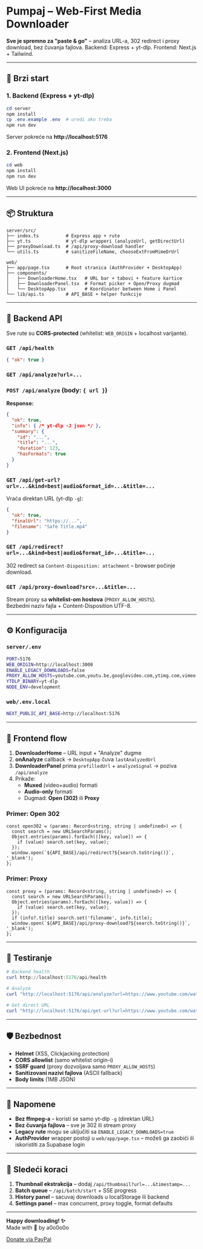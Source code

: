 # Pumpaj – Web-First Media Downloader

**Sve je spremno za "paste & go"** – analiza URL-a, 302 redirect i proxy download, bez čuvanja fajlova. Backend: Express + yt-dlp. Frontend: Next.js + Tailwind.

---

## 🚀 Brzi start

### 1. Backend (Express + yt-dlp)

```powershell
cd server
npm install
cp .env.example .env  # uredi ako treba
npm run dev
```

Server pokreće na **http://localhost:5176**

### 2. Frontend (Next.js)

```powershell
cd web
npm install
npm run dev
```

Web UI pokreće na **http://localhost:3000**

---

## 📦 Struktura

```
server/src/
├── index.ts          # Express app + rute
├── yt.ts             # yt-dlp wrapperi (analyzeUrl, getDirectUrl)
├── proxyDownload.ts  # /api/proxy-download handler
└── utils.ts          # sanitizeFileName, chooseExtFromMimeOrUrl

web/
├── app/page.tsx      # Root stranica (AuthProvider + DesktopApp)
├── components/
│   ├── DownloaderHome.tsx   # URL bar + tabovi + feature kartice
│   ├── DownloaderPanel.tsx  # Format picker + Open/Proxy dugmad
│   └── DesktopApp.tsx       # Koordinator between Home i Panel
└── lib/api.ts        # API_BASE + helper funkcije
```

---

## 🔌 Backend API

Sve rute su **CORS-protected** (whitelist: `WEB_ORIGIN` + localhost varijante).

### `GET /api/health`

```json
{ "ok": true }
```

### `GET /api/analyze?url=...`  
### `POST /api/analyze` (body: `{ url }`)

**Response:**

```json
{
  "ok": true,
  "info": { /* yt-dlp -J json */ },
  "summary": {
    "id": "...",
    "title": "...",
    "duration": 123,
    "hasFormats": true
  }
}
```

### `GET /api/get-url?url=...&kind=best|audio&format_id=...&title=...`

Vraća direktan URL (yt-dlp `-g`):

```json
{
  "ok": true,
  "finalUrl": "https://...",
  "filename": "Safe Title.mp4"
}
```

### `GET /api/redirect?url=...&kind=best|audio&format_id=...&title=...`

302 redirect sa `Content-Disposition: attachment` – browser počinje download.

### `GET /api/proxy-download?src=...&title=...`

Stream proxy sa **whitelist-om hostova** (`PROXY_ALLOW_HOSTS`).  
Bezbedni naziv fajla + Content-Disposition UTF-8.

---

## ⚙️ Konfiguracija

### `server/.env`

```bash
PORT=5176
WEB_ORIGIN=http://localhost:3000
ENABLE_LEGACY_DOWNLOADS=false
PROXY_ALLOW_HOSTS=youtube.com,youtu.be,googlevideo.com,ytimg.com,vimeo.com,cdn.videodelivery.net
YTDLP_BINARY=yt-dlp
NODE_ENV=development
```

### `web/.env.local`

```bash
NEXT_PUBLIC_API_BASE=http://localhost:5176
```

---

## 🎨 Frontend flow

1. **DownloaderHome** – URL input + "Analyze" dugme  
2. **onAnalyze** callback → `DesktopApp` čuva `lastAnalyzedUrl`  
3. **DownloaderPanel** prima `prefilledUrl` + `analyzeSignal` → poziva `/api/analyze`  
4. Prikaže:
   - **Muxed** (video+audio) formati  
   - **Audio-only** formati  
   - Dugmad: **Open (302)** ili **Proxy**

### Primer: Open 302

```tsx
const open302 = (params: Record<string, string | undefined>) => {
  const search = new URLSearchParams();
  Object.entries(params).forEach(([key, value]) => {
    if (value) search.set(key, value);
  });
  window.open(`${API_BASE}/api/redirect?${search.toString()}`, '_blank');
};
```

### Primer: Proxy

```tsx
const proxy = (params: Record<string, string | undefined>) => {
  const search = new URLSearchParams();
  Object.entries(params).forEach(([key, value]) => {
    if (value) search.set(key, value);
  });
  if (info?.title) search.set('filename', info.title);
  window.open(`${API_BASE}/api/proxy-download?${search.toString()}`, '_blank');
};
```

---

## 🧪 Testiranje

```powershell
# Backend health
curl http://localhost:5176/api/health

# Analyze
curl "http://localhost:5176/api/analyze?url=https://www.youtube.com/watch?v=dQw4w9WgXcQ"

# Get direct URL
curl "http://localhost:5176/api/get-url?url=https://www.youtube.com/watch?v=dQw4w9WgXcQ&kind=best"
```

---

## 🛡️ Bezbednost

- **Helmet** (XSS, Clickjacking protection)  
- **CORS allowlist** (samo whitelist origin-i)  
- **SSRF guard** (proxy dozvoljava samo `PROXY_ALLOW_HOSTS`)  
- **Sanitizovani nazivi fajlova** (ASCII fallback)  
- **Body limits** (1MB JSON)

---

## 📝 Napomene

- **Bez ffmpeg-a** – koristi se samo yt-dlp `-g` (direktan URL)  
- **Bez čuvanja fajlova** – sve je 302 ili stream proxy  
- **Legacy rute** mogu se uključiti sa `ENABLE_LEGACY_DOWNLOADS=true`  
- **AuthProvider** wrapper postoji u `web/app/page.tsx` – možeš ga zaobići ili iskoristiti za Supabase login

---

## 🎯 Sledeći koraci

1. **Thumbnail ekstrakcija** – dodaj `/api/thumbnail?url=...&timestamp=...`  
2. **Batch queue** – `/api/batch/start` + SSE progress  
3. **History panel** – sacuvaj downloads u localStorage ili backend  
4. **Settings panel** – max concurrent, proxy toggle, format defaults

---

**Happy downloading! ✨**  
Made with 💛 by a0o0o0o

[Donate via PayPal](https://paypal.me/zoxknez)

